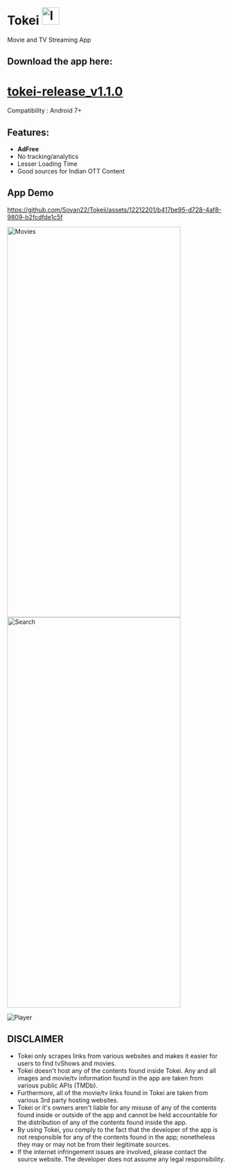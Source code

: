 # Tokei    <img src="https://github.com/Sovan22/Tokeii/blob/master/app/tokei_logo.jpeg" width="40" height="40" alt="Image Description">
Movie and TV Streaming App 


## Download the app here:
# [tokei-release_v1.1.0](https://github.com/Sovan22/Tokeii/releases/download/v1.1.0-tokei/tokei-v1.1.0.apk)
Compatibility : Android 7+

## Features:
+ **AdFree**
+ No tracking/analytics
+ Lesser Loading Time
+ Good sources for Indian OTT Content

## App Demo

https://github.com/Sovan22/Tokeii/assets/12212201/b417be95-d728-4af8-9809-b2fcdfde1c5f



<img src="https://github.com/Sovan22/Tokeii/blob/master/app/movies.jpg" width="400" height="900" alt="Movies">  <img src="https://github.com/Sovan22/Tokeii/blob/master/app/search.jpg" width="400" height="900" alt="Search">

<img src="https://github.com/Sovan22/Tokeii/blob/master/app/player.jpg"  alt="Player">

## DISCLAIMER

+ Tokei only scrapes links from various websites and makes it easier for users to find tvShows and movies. 
+ Tokei doesn't host any of the contents found inside Tokei. Any and all images and movie/tv information found in the app are taken from various public APIs (TMDb). 
+ Furthermore, all of the movie/tv links found in Tokei are taken from various 3rd party hosting websites.
+ Tokei or it's owners aren't liable for any misuse of any of the contents found inside or outside of the app and cannot be held accountable for the distribution of any of the contents found inside the app. 
+ By using Tokei, you comply to the fact that the developer of the app is not responsible for any of the contents found in the app; nonetheless they may or may not be from their legitimate sources. 
+ If the internet infringement issues are involved, please contact the source website. The developer does not assume any legal responsibility.
